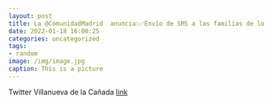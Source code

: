 ```yaml
---
layout: post
title: La @ComunidadMadrid  anuncia:✅Envío de SMS a las familias de los niños de 5 a 11 años para 2.ªdosis 💉 frente a la COVID19✅Vac...
date: 2022-01-18 16:00:25
categories: uncategorized
tags:
- random
image: /img/image.jpg
caption: This is a picture
---
```

Twitter Villanueva de la Cañada [link](https://twitter.com/AytoVDLCanada/status/1483462020053839874)
